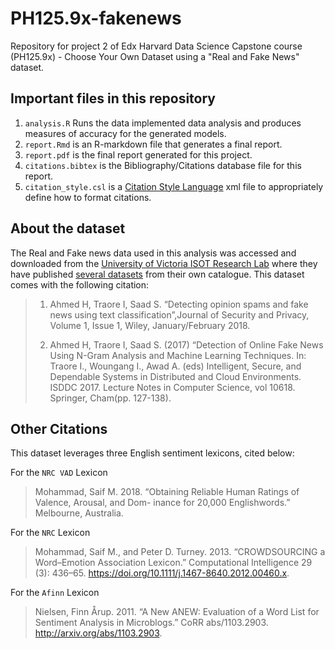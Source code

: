 # PH125.9x-fakenews
Repository for project 2 of Edx Harvard Data Science Capstone course (PH125.9x) - Choose Your Own Dataset using a "Real and Fake News" dataset.

## Important files in this repository
1. `analysis.R` Runs the data implemented data analysis and produces measures of accuracy for the generated models.
2. `report.Rmd` is an R-markdown file that generates a final report.
3. `report.pdf` is the final report generated for this project.
3. `citations.bibtex` is the Bibliography/Citations database file for this report.
3. `citation_style.csl` is a [Citation Style Language](https://citationstyles.org/) xml file to appropriately define how to format citations.

## About the dataset

The Real and Fake news data used in this analysis was accessed and downloaded from the [University of Victoria ISOT Research Lab](https://www.uvic.ca/engineering/ece/isot/) where they have published [several datasets](https://www.uvic.ca/engineering/ece/isot/datasets/) from their own catalogue. This dataset comes with the following citation:

> 1. Ahmed  H,  Traore  I,  Saad  S.  “Detecting  opinion  spams  and  fake  news  using  text classification”,Journal   of   Security    and   Privacy,   Volume   1,   Issue   1,   Wiley, January/February 2018.
> 
> 2. Ahmed  H,  Traore  I,  Saad  S.  (2017) “Detection  of  Online  Fake  News  Using  N-Gram Analysis  and Machine Learning Techniques. In: Traore  I., Woungang I.,  Awad  A. (eds) Intelligent,  Secure,  and  Dependable  Systems  in  Distributed  and  Cloud  Environments. ISDDC 2017. Lecture Notes in  Computer  Science,  vol 10618.  Springer, Cham(pp. 127-138).


## Other Citations

This dataset leverages three English sentiment lexicons, cited below:

For the `NRC VAD` Lexicon
> Mohammad, Saif M. 2018. “Obtaining Reliable Human Ratings of Valence, Arousal, and Dom-
> inance for 20,000 Englishwords.” Melbourne, Australia.

For the `NRC` Lexicon
> Mohammad, Saif M., and Peter D. Turney. 2013. “CROWDSOURCING a Word–Emotion Association
> Lexicon.” Computational Intelligence 29 (3): 436–65. https://doi.org/10.1111/j.1467-8640.2012.00460.x.

For the `Afinn` Lexicon
> Nielsen, Finn Årup. 2011. “A New ANEW: Evaluation of a Word List for Sentiment Analysis in Microblogs.”
> CoRR abs/1103.2903. http://arxiv.org/abs/1103.2903.
